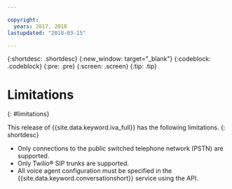 ```yaml
---

copyright:
  years: 2017, 2018
lastupdated: "2018-03-15"

---
```


{:shortdesc: .shortdesc}
{:new_window: target="_blank"}
{:codeblock: .codeblock}
{:pre: .pre}
{:screen: .screen}
{:tip: .tip}

# Limitations
{: #limitations}

This release of {{site.data.keyword.iva_full}} has the following limitations.
{: shortdesc}

* Only connections to the public switched telephone network (PSTN) are supported.
* Only Twilio&reg; SIP trunks are supported.
* All voice agent configuration must be specified in the {{site.data.keyword.conversationshort}} service using the API.
